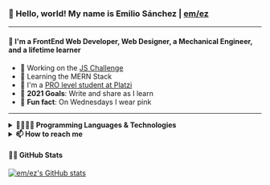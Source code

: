 ### 🔰 Hello, world! My name is Emilio Sánchez | [em/ez][linktree]

---

#### 🍃 I'm a FrontEnd Web Developer, Web Designer, a Mechanical Engineer, and a lifetime learner

- 🔰 Working on the [JS Challenge][js-challenge]
- 💛 Learning the MERN Stack
- 🚀 I'm a [PRO level student at Platzi][platzi]
- 🥅 **2021 Goals**: Write and share as I learn
- 👚 **Fun fact**: On Wednesdays I wear pink

---

<details>
  <summary><b>👾🧑🏽‍💻 Programming Languages & Technologies</b></summary>
  <br>

![Git](https://img.shields.io/badge/Git-F05032?style=for-the-badge&logo=git&logoColor=white)![MarkDown](https://img.shields.io/badge/Markdown-000000?style=for-the-badge&logo=markdown&logoColor=white)![HTML](https://img.shields.io/badge/HTML5-E34F26?style=for-the-badge&logo=html5&logoColor=white)![CSS](https://img.shields.io/badge/CSS3-1572B6?style=for-the-badge&logo=css3&logoColor=white)![SASS](https://img.shields.io/badge/Sass-CC6699?style=for-the-badge&logo=sass&logoColor=white)![JS](https://img.shields.io/badge/JavaScript-323330?style=for-the-badge&logo=javascript&logoColor=F7DF1E)

![MongoDB](https://img.shields.io/badge/MongoDB-white?style=for-the-badge&logo=mongodb&logoColor=4EA94B)![ExpressJS](https://img.shields.io/badge/Express.js-000000?style=for-the-badge&logo=express&logoColor=white)![React](https://img.shields.io/badge/React-20232A?style=for-the-badge&logo=react&logoColor=61DAFB)![NodeJS](https://img.shields.io/badge/Node.js-339933?style=for-the-badge&logo=nodedotjs&logoColor=white)![Azure](https://img.shields.io/badge/microsoft%20azure-0089D6?style=for-the-badge&logo=microsoft-azure&logoColor=white)![Notion](https://img.shields.io/badge/Notion-000000?style=for-the-badge&logo=notion&logoColor=white)

</details>

<details>
  <summary><b>📫 How to reach me</b></summary>
  <br>

[![Telegram](https://img.shields.io/badge/Telegram-2CA5E0?style=for-the-badge&logo=telegram&logoColor=white)][telegram][![Linktree](https://img.shields.io/badge/linktree-39E09B?style=for-the-badge&logo=linktree&logoColor=white)][linktree][![LinkedIn](https://img.shields.io/badge/LinkedIn-0077B5?style=for-the-badge&logo=linkedin&logoColor=white)][linkedin][![Polywork](https://img.shields.io/badge/polywork-543DE0?style=for-the-badge&logo=polywork&logoColor=white)][polywork][![Twitter](https://img.shields.io/badge/Twitter-1DA1F2?style=for-the-badge&logo=twitter&logoColor=white)][twitter]

</details>

#### 🐙🐱 GitHub Stats

[![em/ez's GitHub stats](https://github-readme-stats-emlez.vercel.app/api?username=emlez&hide=issues&show_icons=true&theme=tokyonight)](https://github.com/emlez/)

[telegram]: https://t.me/emlezdev
[linktree]: https://linktr.ee/emlezdev
[linkedin]: https://www.linkedin.com/in/emlez/
[polywork]: https://www.polywork.com/emlez
[twitter]: https://twitter.com/emlezdev
[js-challenge]: https://platzi.com/blog/jschallenge/
[platzi]: https://platzi.com/p/emlez
